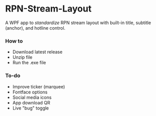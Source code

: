 # RPN-Stream-Layout
A WPF app to *standardize* RPN stream layout with built-in title, subtitle (anchor), and hotline control.

### How to
* Download latest release
* Unzip file
* Run the .exe file

### To-do
* Improve ticker (marquee)
* Fontface options
* Social media icons
* App download QR
* Live "bug" toggle



